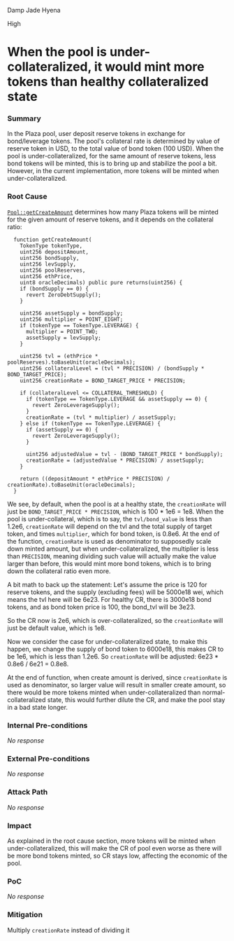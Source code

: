 Damp Jade Hyena

High

# When the pool is under-collateralized, it would mint more tokens than healthy collateralized state

### Summary

In the Plaza pool, user deposit reserve tokens in exchange for bond/leverage tokens. The pool's collateral rate is determined by value of reserve token in USD, to the total value of bond token (100 USD). When the pool is under-collateralized, for the same amount of reserve tokens, less bond tokens will be minted, this is to bring up and stabilize the pool a bit. However, in the current implementation, more tokens will be minted when under-collateralized.

### Root Cause

[`Pool::getCreateAmount`](https://github.com/sherlock-audit/2024-12-plaza-finance/blob/main/plaza-evm/src/Pool.sol#L306) determines how many Plaza tokens will be minted for the given amount of reserve tokens, and it depends on the collateral ratio:
```solidity
  function getCreateAmount(
    TokenType tokenType,
    uint256 depositAmount,
    uint256 bondSupply, 
    uint256 levSupply, 
    uint256 poolReserves, 
    uint256 ethPrice,
    uint8 oracleDecimals) public pure returns(uint256) {
    if (bondSupply == 0) {
      revert ZeroDebtSupply();
    }

    uint256 assetSupply = bondSupply;
    uint256 multiplier = POINT_EIGHT;
    if (tokenType == TokenType.LEVERAGE) {
      multiplier = POINT_TWO;
      assetSupply = levSupply;
    }

    uint256 tvl = (ethPrice * poolReserves).toBaseUnit(oracleDecimals);
    uint256 collateralLevel = (tvl * PRECISION) / (bondSupply * BOND_TARGET_PRICE);
    uint256 creationRate = BOND_TARGET_PRICE * PRECISION;

    if (collateralLevel <= COLLATERAL_THRESHOLD) {
      if (tokenType == TokenType.LEVERAGE && assetSupply == 0) {
        revert ZeroLeverageSupply();
      }
      creationRate = (tvl * multiplier) / assetSupply;
    } else if (tokenType == TokenType.LEVERAGE) {
      if (assetSupply == 0) {
        revert ZeroLeverageSupply();
      }

      uint256 adjustedValue = tvl - (BOND_TARGET_PRICE * bondSupply);
      creationRate = (adjustedValue * PRECISION) / assetSupply;
    }
    
    return ((depositAmount * ethPrice * PRECISION) / creationRate).toBaseUnit(oracleDecimals);
  }
```

We see, by default, when the pool is at a healthy state, the `creationRate` will just be `BOND_TARGET_PRICE * PRECISION`, which is 100 * 1e6 = 1e8. When the pool is under-collateral, which is to say, the `tvl/bond_value` is less than 1.2e6, `creationRate` will depend on the tvl and the total supply of target token, and times `multiplier`, which for bond token, is 0.8e6. At the end of the function, `creationRate` is used as denominator to supposedly scale down minted amount, but when under-collateralized, the multiplier is less than `PRECISION`, meaning dividing such value will actually make the value larger than before, this would mint more bond tokens, which is to bring down the collateral ratio even more.

A bit math to back up the statement:
Let's assume the price is 120 for reserve tokens, and the supply (excluding fees) will be 5000e18 wei, which means the tvl here will be 6e23. For healthy CR, there is 3000e18 bond tokens, and as bond token price is 100, the bond_tvl will be 3e23.

So the CR now is 2e6, which is over-collateralized, so the `creationRate` will just be default value, which is 1e8.

Now we consider the case for under-collateralized state, to make this happen, we change the supply of bond token to 6000e18, this makes CR to be 1e6, which is less than 1.2e6. So `creationRate` will be adjusted:
6e23 * 0.8e6 / 6e21 = 0.8e8.

At the end of function, when create amount is derived, since `creationRate` is used as denominator, so larger value will result in smaller create amount, so there would be more tokens minted when under-collateralized than normal-collateralized state, this would further dilute the CR, and make the pool stay in a bad state longer.

### Internal Pre-conditions

_No response_

### External Pre-conditions

_No response_

### Attack Path

_No response_

### Impact

As explained in the root cause section, more tokens will be minted when under-collateralized, this will make the CR of pool even worse as there will be more bond tokens minted, so CR stays low, affecting the economic of the pool.

### PoC

_No response_

### Mitigation

Multiply `creationRate` instead of dividing it